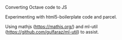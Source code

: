 Converting Octave code to JS

Experimenting with html5-boilerplate code and parcel.

Using mathjs (https://mathjs.org/) and ml-util (https://github.com/gulfaraz/ml-util) to assist.